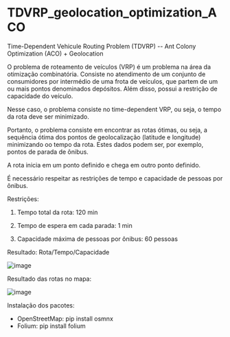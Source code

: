 # TDVRP_geolocation_optimization_ACO

Time-Dependent Vehicule Routing Problem (TDVRP) -- Ant Colony Optimization (ACO) + Geolocation 

O problema de roteamento de veículos (VRP) é um problema na área da otimização combinatória. 
Consiste no atendimento de um conjunto de consumidores por intermédio de uma frota de veículos, que partem de um ou mais pontos denominados depósitos.
Além disso, possui a restrição de capacidade do veículo.

Nesse caso, o problema consiste no time-dependent VRP, ou seja, o tempo da rota deve ser minimizado.

Portanto, o problema consiste em encontrar as rotas ótimas, ou seja, a sequência ótima dos pontos de geolocalização (latitude e longitude) minimizando oo tempo da rota. Estes dados podem ser, por exemplo, pontos de parada de ônibus.

A rota inicia em um ponto definido e chega em outro ponto definido. 

É necessário respeitar as restrições de tempo e capacidade de pessoas por ônibus.

Restrições:

1) Tempo total da rota: 120 min

2) Tempo de espera em cada parada: 1 min

3) Capacidade máxima de pessoas por ônibus: 60 pessoas

Resultado:
Rota/Tempo/Capacidade

![image](https://user-images.githubusercontent.com/18504119/125176838-506f5f00-e1ad-11eb-89c5-accd3e48fc02.png)


Resultado das rotas no mapa:

![image](https://user-images.githubusercontent.com/18504119/125176903-d25f8800-e1ad-11eb-89d5-ae995ab01ffa.png)


Instalação dos pacotes:
- OpenStreetMap: pip install osmnx
- Folium: pip install folium

